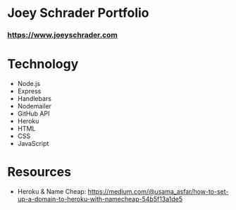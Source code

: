 # Joey Schrader Portfolio

### https://www.joeyschrader.com

# Technology

- Node.js
- Express
- Handlebars
- Nodemailer
- GitHub API
- Heroku
- HTML
- CSS
- JavaScript


# Resources

- Heroku & Name Cheap: https://medium.com/@usama_asfar/how-to-set-up-a-domain-to-heroku-with-namecheap-54b5f13a1de5